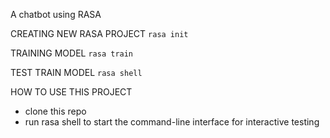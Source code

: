 
A chatbot using RASA

CREATING NEW RASA PROJECT
`rasa init`

TRAINING MODEL
`rasa train`

TEST TRAIN MODEL
`rasa shell`

HOW TO USE THIS PROJECT
- clone this repo
- run rasa shell to start the command-line interface for interactive testing


